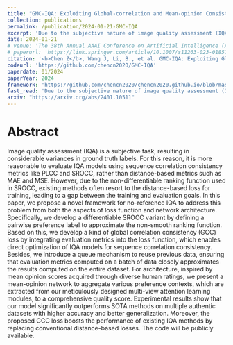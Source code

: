 ```yaml
---
title: "GMC-IQA: Exploiting Global-correlation and Mean-opinion Consistency for No-reference Image Quality Assessment"
collection: publications
permalink: /publication/2024-01-21-GMC-IQA
excerpt: 'Due to the subjective nature of image quality assessment (IQA), assessing which image has better quality among a sequence of images is more reliable than assigning an absolute mean opinion score for an image. Thus, IQA models are evaluated by global correlation consistency (GCC) metrics like PLCC and SROCC, rather than mean opinion consistency (MOC) metrics like MAE and MSE. However, most existing methods adopt MOC metrics to define their loss functions, due to the infeasible computation of GCC metrics during training. In this work, we construct a novel loss function and network to exploit Global-correlation and Mean-opinion Consistency, forming a GMC-IQA framework. Specifically, we propose a novel GCC loss by defining a pairwise preference-based rank estimation to solve the non-differentiable problem of SROCC and introducing a queue mechanism to reserve previous data to approximate the global results of the whole data. Moreover, we propose a mean-opinion network, which integrates diverse opinion features to alleviate the randomness of weight learning and enhance the model robustness. Experiments indicate that our method outperforms SOTA methods on multiple authentic datasets with higher accuracy and generalization. We also adapt the proposed loss to various networks, which brings better performance and more stable training.'
date: 2024-01-21
# venue: 'The 38th Annual AAAI Conference on Artificial Intelligence (AAAI)'
# paperurl: 'https://link.springer.com/article/10.1007/s11263-023-01851-5'
citation: '<b>Chen Z</b>, Wang J, Li, B., et al. GMC-IQA: Exploiting Global-correlation and Mean-opinion Consistency for No-reference Image Quality Assessment.'
codeurl: 'https://github.com/chencn2020/GMC-IQA'
paperdate: 01/2024
paperYear: 2024
framework: 'https://github.com/chencn2020/chencn2020.github.io/blob/master/images/paper/GMC-IQA.png'
fast_read: 'Due to the subjective nature of image quality assessment (IQA), assessing which image has better quality among a sequence of images is more reliable than assigning an absolute mean opinion score for an image. Thus, IQA models are evaluated by global correlation consistency (GCC) metrics like PLCC and SROCC, rather than mean opinion consistency (MOC) metrics like MAE and MSE. However, most existing methods adopt MOC metrics to define their loss functions, due to the infeasible computation of GCC metrics during training. In this work, we construct a novel loss function and network to exploit Global-correlation and Mean-opinion Consistency, forming a GMC-IQA framework. Specifically, we propose a novel GCC loss by defining a pairwise preference-based rank estimation to solve the non-differentiable problem of SROCC and introducing a queue mechanism to reserve previous data to approximate the global results of the whole data. Moreover, we propose a mean-opinion network, which integrates diverse opinion features to alleviate the randomness of weight learning and enhance the model robustness. Experiments indicate that our method outperforms SOTA methods on multiple authentic datasets with higher accuracy and generalization. We also adapt the proposed loss to various networks, which brings better performance and more stable training.'
arxiv: "https://arxiv.org/abs/2401.10511"
---
```


# Abstract 

Image quality assessment (IQA) is a subjective task, resulting in considerable variances in ground truth labels. For this reason, it is more reasonable to evaluate IQA models using sequence correlation consistency metrics like PLCC and SROCC, rather than distance-based metrics such as MAE and MSE. However, due to the non-differentiable ranking function used in SROCC, existing methods often resort to the distance-based loss for training, leading to a gap between the training and evaluation goals. In this paper, we propose a novel framework for no-reference IQA to address this problem from both the aspects of loss function and network architecture. Specifically, we develop a differentiable SROCC variant by defining a pairwise preference label to approximate the non-smooth ranking function. Based on this, we develop a kind of global correlation consistency (GCC) loss by integrating evaluation metrics into the loss function, which enables direct optimization of IQA models for sequence correlation consistency. Besides, we introduce a queue mechanism to reuse previous data, ensuring that evaluation metrics computed on a batch of data closely approximates the results computed on the entire dataset. For architecture, inspired by mean opinion scores acquired through diverse human ratings, we present a mean-opinion network to aggregate various preference contexts, which are extracted from our meticulously designed multi-view attention learning modules, to a comprehensive quality score. Experimental results show that our model significantly outperforms SOTA methods on multiple authentic datasets with higher accuracy and better generalization. Moreover, the proposed GCC loss boosts the performance of existing IQA methods by replacing conventional distance-based losses. The code will be publicly available.

<!-- # Introduction

# Experiments


# Others

[Download paper here](https://openaccess.thecvf.com/content/ACCV2022/papers/Chen_Teacher-Guided_Learning_for_Blind_Image_Quality_Assessment_ACCV_2022_paper.pdf)

Recommended citation:
```
@inproceedings{chen2022teacher,
  title={Teacher-Guided Learning for Blind Image Quality Assessment},
  author={Chen, Zewen and Wang, Juan and Li, Bing and Yuan, Chunfeng and Xiong, Weihua and Cheng, Rui and Hu, Weiming},
  booktitle={Proceedings of the Asian Conference on Computer Vision},
  pages={2457--2474},
  year={2022}
}
``` -->
